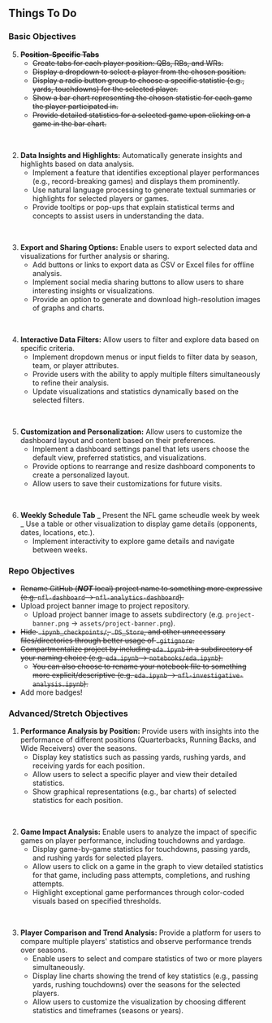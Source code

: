 ## Things To Do

### **Basic Objectives**

5. **~~Position-Specific Tabs~~**
   - ~~Create tabs for each player position: QBs, RBs, and WRs.~~
   - ~~Display a dropdown to select a player from the chosen position.~~
   - ~~Display a radio button group to choose a specific statistic (e.g., yards, touchdowns) for the selected player.~~
   - ~~Show a bar chart representing the chosen statistic for each game the player participated in.~~
   - ~~Provide detailed statistics for a selected game upon clicking on a game in the bar chart.~~

<br>

2. **Data Insights and Highlights:** Automatically generate insights and highlights based on data analysis.
   - Implement a feature that identifies exceptional player performances (e.g., record-breaking games) and displays them prominently.
   - Use natural language processing to generate textual summaries or highlights for selected players or games.
   - Provide tooltips or pop-ups that explain statistical terms and concepts to assist users in understanding the data.

<br>

3. **Export and Sharing Options:** Enable users to export selected data and visualizations for further analysis or sharing.
   - Add buttons or links to export data as CSV or Excel files for offline analysis.
   - Implement social media sharing buttons to allow users to share interesting insights or visualizations.
   - Provide an option to generate and download high-resolution images of graphs and charts.

<br>

4. **Interactive Data Filters:** Allow users to filter and explore data based on specific criteria.
   - Implement dropdown menus or input fields to filter data by season, team, or player attributes.
   - Provide users with the ability to apply multiple filters simultaneously to refine their analysis.
   - Update visualizations and statistics dynamically based on the selected filters.

<br>

5. **Customization and Personalization:** Allow users to customize the dashboard layout and content based on their preferences.
   - Implement a dashboard settings panel that lets users choose the default view, preferred statistics, and visualizations.
   - Provide options to rearrange and resize dashboard components to create a personalized layout.
   - Allow users to save their customizations for future visits.

<br>

6. **Weekly Schedule Tab**
   _ Present the NFL game scheudle week by week
   _ Use a table or other visualization to display game details (opponents, dates, locations, etc.).
   - Implement interactivity to explore game details and navigate between weeks.

### **Repo Objectives**

- ~~Rename GitHub (**_NOT_** local) project name to something more expressive (e.g. `nfl-dashboard` -> `nfl-analytics-dashboard`).~~
- Upload project banner image to project repository.
  - Upload project banner image to assets subdirectory (e.g. `project-banner.png` -> `assets/project-banner.png`).
- ~~Hide `.ipynb_checkpoints/`, `.DS_Store`, and other unnecessary files/directories through better usage of `.gitignore`.~~
- ~~Compartmentalize project by including `eda.ipynb` in a subdirectory of your naming choice (e.g. `eda.ipynb` -> `notebooks/eda.ipynb`).~~
  - ~~You can also choose to rename your notebook file to something more explicit/descriptive (e.g. `eda.ipynb` -> `nfl-investigative-analysis.ipynb`).~~
- Add more badges!

### **Advanced/Stretch Objectives**

1. **Performance Analysis by Position:** Provide users with insights into the performance of different positions (Quarterbacks, Running Backs, and Wide Receivers) over the seasons.
   - Display key statistics such as passing yards, rushing yards, and receiving yards for each position.
   - Allow users to select a specific player and view their detailed statistics.
   - Show graphical representations (e.g., bar charts) of selected statistics for each position.

<br>

2. **Game Impact Analysis:** Enable users to analyze the impact of specific games on player performance, including touchdowns and yardage.
   - Display game-by-game statistics for touchdowns, passing yards, and rushing yards for selected players.
   - Allow users to click on a game in the graph to view detailed statistics for that game, including pass attempts, completions, and rushing attempts.
   - Highlight exceptional game performances through color-coded visuals based on specified thresholds.

<br>

3. **Player Comparison and Trend Analysis:** Provide a platform for users to compare multiple players' statistics and observe performance trends over seasons.
   - Enable users to select and compare statistics of two or more players simultaneously.
   - Display line charts showing the trend of key statistics (e.g., passing yards, rushing touchdowns) over the seasons for the selected players.
   - Allow users to customize the visualization by choosing different statistics and timeframes (seasons or years).
